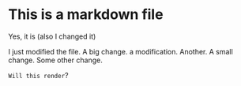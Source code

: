 # This is a markdown file

Yes, it is (also I changed it)

I just modified the file.
A big change.
a modification. Another.
A small change.
Some other change.

`Will this render`?
